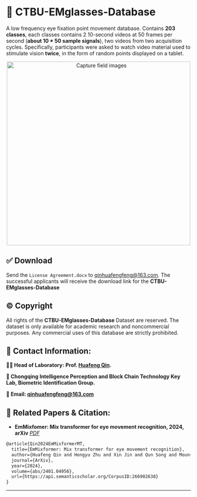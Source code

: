 # 👏 CTBU-EMglasses-Database 
A low frequency eye fixation point movement database. Contains **203 classes**, each classes contains 2 10-second videos at 50 frames per second (**about 10 * 50 sample signals**), two videos from two acquisition cycles.  Specifically, participants were asked to watch video material used to stimulate vision **twice**, in the form of random points displayed on a tablet.


<p align="center">
<img width="500" alt="Capture field images" src="https://github.com/JinXins/CTBU-FV-Dataset/assets/101630630/0107abd2-6cc7-4d81-965b-4abfff17b6fe">
</p>


## ✅ Download
Send the `License Agreement.docx` to qinhuafengfeng@163.com. The successful applicants will receive the download link for the **CTBU-EMglasses-Database**
## © Copyright
All rights of the **CTBU-EMglasses-Database** Dataset are reserved. The dataset is only available for academic research and noncommercial purposes. Any commercial uses of this database are strictly prohibited.

## 💬 Contact Information:
**👨‍🏫 Head of Laboratory:** **Prof. [Huafeng Qin](https://scholar.google.com/citations?user=5jvXcJ0AAAAJ&hl=zh-CN).**  

**🏫 Chongqing Intelligence Perception and Block Chain Technology Key Lab, Biometric Identification Group.**  

**📧 Email: qinhuafengfeng@163.com**  

## 📖 Related Papers & Citation:
- **EmMixfomer: Mix transformer for eye movement recognition, 2024, arXiv** *[PDF](https://arxiv.org/pdf/2401.04956.pdf)*

```markdown
@article{Qin2024EmMixformerMT,
  title={EmMixformer: Mix transformer for eye movement recognition},
  author={Huafeng Qin and Hongyu Zhu and Xin Jin and Qun Song and Moun{\^i}m A. El-Yacoubi and Xinbo Gao},
  journal={ArXiv},
  year={2024},
  volume={abs/2401.04956},
  url={https://api.semanticscholar.org/CorpusID:266902638}
}
```
___

